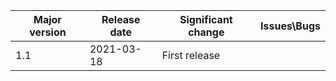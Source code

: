 | Major version | Release date | Significant change | Issues\Bugs |
| ------------- | ------------ | ------------------ | ----------- |
| 1.1           | 2021-03-18   | First release      |             |

